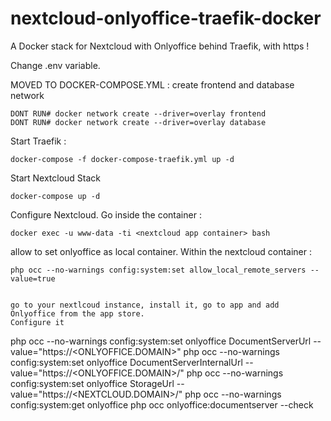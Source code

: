 # nextcloud-onlyoffice-traefik-docker
A Docker stack for Nextcloud with Onlyoffice behind Traefik, with https !


Change .env variable.

MOVED TO DOCKER-COMPOSE.YML : create frontend and database network

```
DONT RUN# docker network create --driver=overlay frontend
DONT RUN# docker network create --driver=overlay database
```

Start Traefik :
```
docker-compose -f docker-compose-traefik.yml up -d
```

Start Nextcloud Stack
```
docker-compose up -d
```


Configure Nextcloud.
Go inside the container :
```
docker exec -u www-data -ti <nextcloud app container> bash
```

allow to set onlyoffice as local container. Within the nextcloud container :
```
php occ --no-warnings config:system:set allow_local_remote_servers --value=true
```

```

go to your nextlcoud instance, install it, go to app and add Onlyoffice from the app store.
Configure it

```
php occ --no-warnings config:system:set onlyoffice DocumentServerUrl --value="https://<ONLYOFFICE.DOMAIN>"
php occ --no-warnings config:system:set onlyoffice DocumentServerInternalUrl --value="https://<ONLYOFFICE.DOMAIN>/"
php occ --no-warnings config:system:set onlyoffice StorageUrl --value="https://<NEXTCLOUD.DOMAIN>/"
php occ --no-warnings config:system:get onlyoffice
php occ onlyoffice:documentserver --check
```
